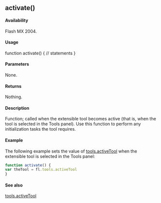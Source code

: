 ## activate()

#### Availability

Flash MX 2004.

#### Usage

function activate() {
// statements
}

#### Parameters

None.

#### Returns

Nothing.

#### Description

Function; called when the extensible tool becomes active (that is, when the tool is selected in the Tools panel). Use this function to perform any initialization tasks the tool requires.

#### Example

The following example sets the value of [tools.activeTool](../Tools_object/tools.md) when the extensible tool is selected in the Tools panel:

```javascript
function activate() {
var theTool = fl.tools.activeTool
}

```

#### See also

[tools.activeTool](../Tools_object/tools.md)
